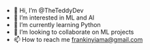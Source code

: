 - 👋 Hi, I’m @TheTeddyDev
- 👀 I’m interested in ML and AI
- 🌱 I’m currently learning Python
- 💞️ I’m looking to collaborate on ML projects
- 📫 How to reach me frankinyiama@gmail.com

<!---
TheTeddyDev/TheTeddyDev is a ✨ special ✨ repository because its `README.md` (this file) appears on your GitHub profile.
You can click the Preview link to take a look at your changes.
--->
